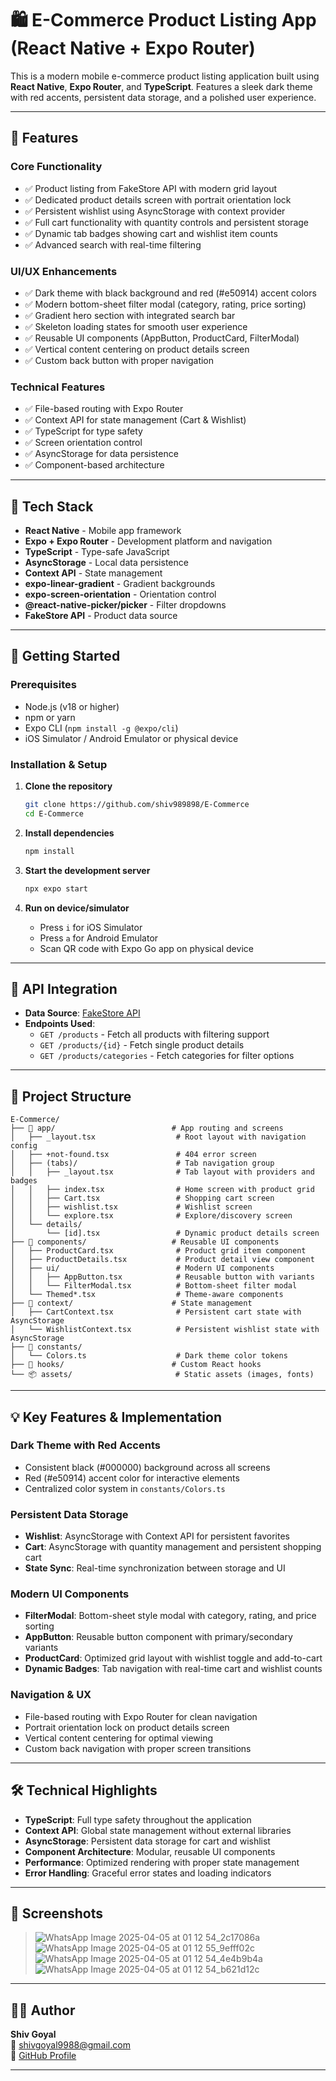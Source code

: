 # 🛍️ E-Commerce Product Listing App (React Native + Expo Router)

This is a modern mobile e-commerce product listing application built using **React Native**, **Expo Router**, and **TypeScript**. Features a sleek dark theme with red accents, persistent data storage, and a polished user experience.

---

## 📲 Features

### Core Functionality
- ✅ Product listing from FakeStore API with modern grid layout
- ✅ Dedicated product details screen with portrait orientation lock
- ✅ Persistent wishlist using AsyncStorage with context provider
- ✅ Full cart functionality with quantity controls and persistent storage
- ✅ Dynamic tab badges showing cart and wishlist item counts
- ✅ Advanced search with real-time filtering

### UI/UX Enhancements
- ✅ Dark theme with black background and red (#e50914) accent colors
- ✅ Modern bottom-sheet filter modal (category, rating, price sorting)
- ✅ Gradient hero section with integrated search bar
- ✅ Skeleton loading states for smooth user experience
- ✅ Reusable UI components (AppButton, ProductCard, FilterModal)
- ✅ Vertical content centering on product details screen
- ✅ Custom back button with proper navigation

### Technical Features
- ✅ File-based routing with Expo Router
- ✅ Context API for state management (Cart & Wishlist)
- ✅ TypeScript for type safety
- ✅ Screen orientation control
- ✅ AsyncStorage for data persistence
- ✅ Component-based architecture

---

## 🔧 Tech Stack

- **React Native** - Mobile app framework
- **Expo + Expo Router** - Development platform and navigation
- **TypeScript** - Type-safe JavaScript
- **AsyncStorage** - Local data persistence
- **Context API** - State management
- **expo-linear-gradient** - Gradient backgrounds
- **expo-screen-orientation** - Orientation control
- **@react-native-picker/picker** - Filter dropdowns
- **FakeStore API** - Product data source

---

## 🚀 Getting Started

### Prerequisites
- Node.js (v18 or higher)
- npm or yarn
- Expo CLI (`npm install -g @expo/cli`)
- iOS Simulator / Android Emulator or physical device

### Installation & Setup

1. **Clone the repository**
   ```bash
   git clone https://github.com/shiv989898/E-Commerce
   cd E-Commerce
   ```

2. **Install dependencies**
   ```bash
   npm install
   ```

3. **Start the development server**
   ```bash
   npx expo start
   ```

4. **Run on device/simulator**
   - Press `i` for iOS Simulator
   - Press `a` for Android Emulator
   - Scan QR code with Expo Go app on physical device

---

## 🎯 API Integration

- **Data Source**: [FakeStore API](https://fakestoreapi.com/)
- **Endpoints Used**:
  - `GET /products` - Fetch all products with filtering support
  - `GET /products/{id}` - Fetch single product details
  - `GET /products/categories` - Fetch categories for filter options

---

## 📁 Project Structure

```
E-Commerce/
├── 📱 app/                          # App routing and screens
│   ├── _layout.tsx                  # Root layout with navigation config
│   ├── +not-found.tsx               # 404 error screen
│   ├── (tabs)/                      # Tab navigation group
│   │   ├── _layout.tsx              # Tab layout with providers and badges
│   │   ├── index.tsx                # Home screen with product grid
│   │   ├── Cart.tsx                 # Shopping cart screen
│   │   ├── wishlist.tsx             # Wishlist screen
│   │   └── explore.tsx              # Explore/discovery screen
│   └── details/
│       └── [id].tsx                 # Dynamic product details screen
├── 🎨 components/                   # Reusable UI components
│   ├── ProductCard.tsx              # Product grid item component
│   ├── ProductDetails.tsx           # Product detail view component
│   ├── ui/                          # Modern UI components
│   │   ├── AppButton.tsx            # Reusable button with variants
│   │   └── FilterModal.tsx          # Bottom-sheet filter modal
│   └── Themed*.tsx                  # Theme-aware components
├── 🎯 context/                      # State management
│   ├── CartContext.tsx              # Persistent cart state with AsyncStorage
│   └── WishlistContext.tsx          # Persistent wishlist state with AsyncStorage
├── 🎨 constants/
│   └── Colors.ts                    # Dark theme color tokens
├── 🔧 hooks/                        # Custom React hooks
└── 📦 assets/                       # Static assets (images, fonts)
```

---

## 💡 Key Features & Implementation

### Dark Theme with Red Accents
- Consistent black (#000000) background across all screens
- Red (#e50914) accent color for interactive elements
- Centralized color system in `constants/Colors.ts`

### Persistent Data Storage
- **Wishlist**: AsyncStorage with Context API for persistent favorites
- **Cart**: AsyncStorage with quantity management and persistent shopping cart
- **State Sync**: Real-time synchronization between storage and UI

### Modern UI Components
- **FilterModal**: Bottom-sheet style modal with category, rating, and price sorting
- **AppButton**: Reusable button component with primary/secondary variants
- **ProductCard**: Optimized grid layout with wishlist toggle and add-to-cart
- **Dynamic Badges**: Tab navigation with real-time cart and wishlist counts

### Navigation & UX
- File-based routing with Expo Router for clean navigation
- Portrait orientation lock on product details screen
- Vertical content centering for optimal viewing
- Custom back navigation with proper screen transitions

---

## 🛠️ Technical Highlights

- **TypeScript**: Full type safety throughout the application
- **Context API**: Global state management without external libraries
- **AsyncStorage**: Persistent data storage for cart and wishlist
- **Component Architecture**: Modular, reusable UI components
- **Performance**: Optimized rendering with proper state management
- **Error Handling**: Graceful error states and loading indicators

---

## 📸 Screenshots

> ![WhatsApp Image 2025-04-05 at 01 12 54_2c17086a](https://github.com/user-attachments/assets/b2cbe0c4-0f27-4416-8aca-157df8501851)
> ![WhatsApp Image 2025-04-05 at 01 12 55_9efff02c](https://github.com/user-attachments/assets/731eabde-06d5-4e28-bfc0-8699ceced5f7)
>![WhatsApp Image 2025-04-05 at 01 12 54_4e4b9b4a](https://github.com/user-attachments/assets/badc60ad-89c1-4a99-a166-380a78632da1)
> ![WhatsApp Image 2025-04-05 at 01 12 54_b621d12c](https://github.com/user-attachments/assets/82c73175-b4e1-4b74-8862-b3026a1db1e7)

---

## 🙋‍♂️ Author

**Shiv Goyal**  
📧 shivgoyal9988@gmail.com  
🔗 [GitHub Profile](https://github.com/shiv989898)

---

